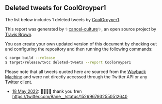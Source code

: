 ## Deleted tweets for CoolGroyper1

The list below includes 1 deleted tweets by
[CoolGroyper1](https://twitter.com/CoolGroyper1).



This report was generated by ✨[cancel-culture](https://github.com/travisbrown/cancel-culture)✨,
an open source project by [Travis Brown](https://twitter.com/travisbrown).

You can create your own updated version of this document by checking out and configuring the
repository and then running the following commands:

```bash
$ cargo build --release
$ target/release/twcc deleted-tweets --report CoolGroyper1
```

Please note that all tweets quoted here are sourced from the
[Wayback Machine](https://web.archive.org) and were not directly accessed through the Twitter API or
any Twitter client.

* [18 May 2022](https://web.archive.org/web/20220518164946/https://twitter.com/CoolGroyper1/status/1526968117502541825): 🥰🥰🥰🥰 thank you fren https://twitter.com/Bane__/status/1526967932550512640 <!--1526968117502541825-->
